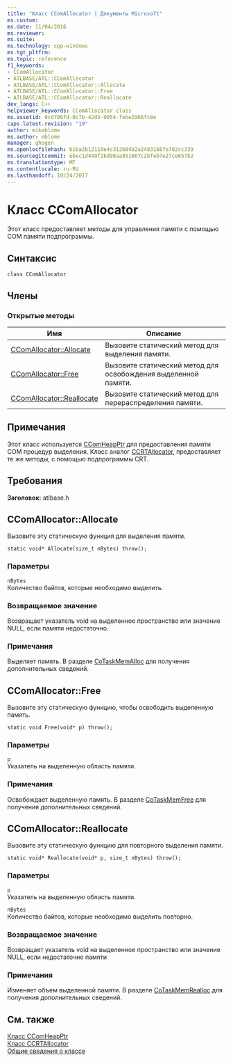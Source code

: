 ```yaml
---
title: "Класс CComAllocator | Документы Microsoft"
ms.custom: 
ms.date: 11/04/2016
ms.reviewer: 
ms.suite: 
ms.technology: cpp-windows
ms.tgt_pltfrm: 
ms.topic: reference
f1_keywords:
- CComAllocator
- ATLBASE/ATL::CComAllocator
- ATLBASE/ATL::CComAllocator::Allocate
- ATLBASE/ATL::CComAllocator::Free
- ATLBASE/ATL::CComAllocator::Reallocate
dev_langs: C++
helpviewer_keywords: CComAllocator class
ms.assetid: 0cd706fd-0c7b-42d3-9054-febe2966fc8e
caps.latest.revision: "19"
author: mikeblome
ms.author: mblome
manager: ghogen
ms.openlocfilehash: b1ba2b12110e4c312b84b2a24831687e782cc339
ms.sourcegitcommit: ebec1d449f2bd98aa851667c2bfeb7e27ce657b2
ms.translationtype: MT
ms.contentlocale: ru-RU
ms.lasthandoff: 10/24/2017
---
```

# <a name="ccomallocator-class"></a>Класс CComAllocator
Этот класс предоставляет методы для управления памяти с помощью COM памяти подпрограммы.  
  
## <a name="syntax"></a>Синтаксис  
  
```
class CComAllocator
```  
  
## <a name="members"></a>Члены  
  
### <a name="public-methods"></a>Открытые методы  
  
|Имя|Описание|  
|----------|-----------------|  
|[CComAllocator::Allocate](#allocate)|Вызовите статический метод для выделения памяти.|  
|[CComAllocator::Free](#free)|Вызовите статический метод для освобождения выделенной памяти.|  
|[CComAllocator::Reallocate](#reallocate)|Вызовите статический метод для перераспределения памяти.|  
  
## <a name="remarks"></a>Примечания  
 Этот класс используется [CComHeapPtr](../../atl/reference/ccomheapptr-class.md) для предоставления памяти COM процедур выделения. Класс аналог [CCRTAllocator](../../atl/reference/ccrtallocator-class.md), предоставляет те же методы, с помощью подпрограммы CRT.  
  
## <a name="requirements"></a>Требования  
 **Заголовок:** atlbase.h  
  
##  <a name="allocate"></a>CComAllocator::Allocate  
 Вызовите эту статическую функция для выделения памяти.  
  
```
static void* Allocate(size_t nBytes) throw();
```  
  
### <a name="parameters"></a>Параметры  
 `nBytes`  
 Количество байтов, которые необходимо выделить.  
  
### <a name="return-value"></a>Возвращаемое значение  
 Возвращает указатель void на выделенное пространство или значение NULL, если памяти недостаточно.  
  
### <a name="remarks"></a>Примечания  
 Выделяет память. В разделе [CoTaskMemAlloc](http://msdn.microsoft.com/library/windows/desktop/ms692727) для получения дополнительных сведений.  
  
##  <a name="free"></a>CComAllocator::Free  
 Вызовите эту статическую функцию, чтобы освободить выделенную память.  
  
```
static void Free(void* p) throw();
```  
  
### <a name="parameters"></a>Параметры  
 `p`  
 Указатель на выделенную область памяти.  
  
### <a name="remarks"></a>Примечания  
 Освобождает выделенную память. В разделе [CoTaskMemFree](http://msdn.microsoft.com/library/windows/desktop/ms680722) для получения дополнительных сведений.  
  
##  <a name="reallocate"></a>CComAllocator::Reallocate  
 Вызовите эту статическую функцию для повторного выделения памяти.  
  
```
static void* Reallocate(void* p, size_t nBytes) throw();
```  
  
### <a name="parameters"></a>Параметры  
 `p`  
 Указатель на выделенную область памяти.  
  
 `nBytes`  
 Количество байтов, которые необходимо выделить повторно.  
  
### <a name="return-value"></a>Возвращаемое значение  
 Возвращает указатель void на выделенное пространство или значение NULL, если недостаточно памяти  
  
### <a name="remarks"></a>Примечания  
 Изменяет объем выделенной памяти. В разделе [CoTaskMemRealloc](http://msdn.microsoft.com/library/windows/desktop/ms687280) для получения дополнительных сведений.  
  
## <a name="see-also"></a>См. также  
 [Класс CComHeapPtr](../../atl/reference/ccomheapptr-class.md)   
 [Класс CCRTAllocator](../../atl/reference/ccrtallocator-class.md)   
 [Общие сведения о классе](../../atl/atl-class-overview.md)
